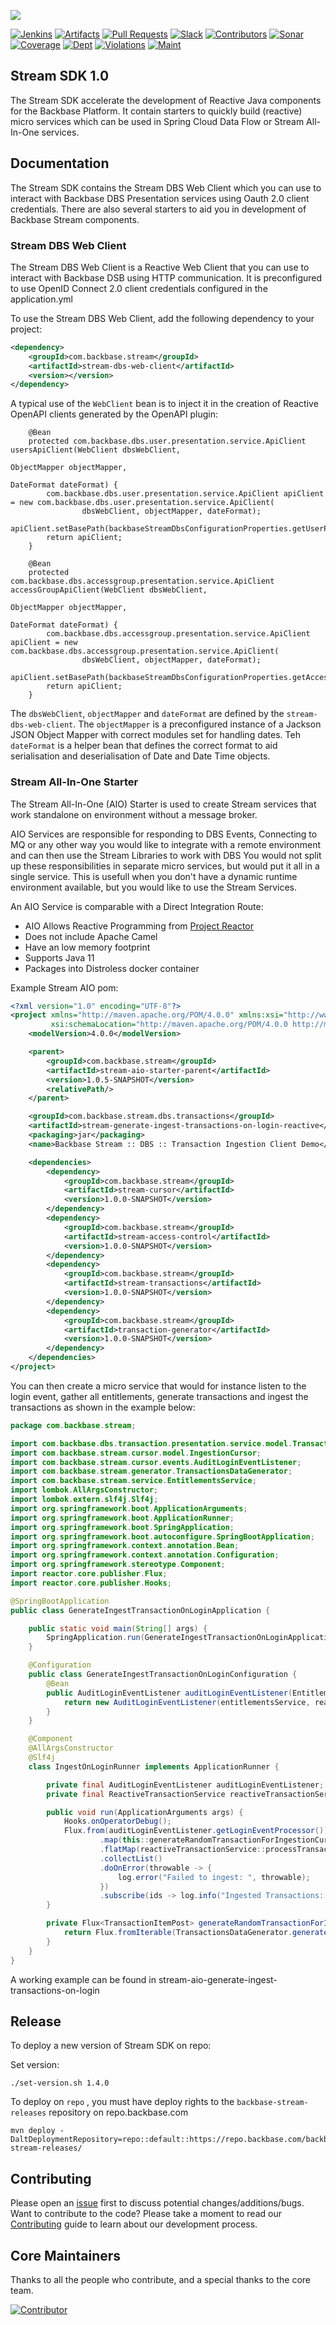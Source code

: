 ![](logo.svg)

[![Jenkins][jenkins-image]][jenkins-url] 
[![Artifacts][artifacts-image]][artifacts-url] 
[![Pull Requests][pr-image]][pr-url] 
[![Slack][slack-image]][slack-url] 
[![Contributors][contributors-image]][contributors-url] 
[![Sonar][sonar-image]][sonar-url] 
[![Coverage][coverage-image]][coverage-url] 
[![Dept][dept-image]][dept-url] 
[![Violations][violations-image]][violations-url] 
[![Maint][maint-image]][maint-url] 

## Stream SDK 1.0
The Stream SDK accelerate the development of Reactive Java components for the Backbase Platform. It contain starters to quickly build (reactive) micro services which can be used in Spring Cloud Data Flow or Stream All-In-One services. 


## Documentation
The Stream SDK contains the Stream DBS Web Client which you can use to interact with Backbase DBS Presentation services using Oauth 2.0 client credentials. 
There are also several starters to aid you in development of Backbase Stream components. 

### Stream DBS Web Client
The Stream DBS Web Client is a Reactive Web Client that you can use to interact with Backbase DSB using HTTP communication. 
It is preconfigured to use OpenID Connect 2.0 client credentials configured in the application.yml

To use the Stream DBS Web Client, add the following dependency to your project:

```xml
<dependency>
    <groupId>com.backbase.stream</groupId>
    <artifactId>stream-dbs-web-client</artifactId>
    <version></version>
</dependency>
```

A typical use of the `WebClient` bean is to inject it in the creation of Reactive OpenAPI clients generated by the OpenAPI plugin:

```
    @Bean
    protected com.backbase.dbs.user.presentation.service.ApiClient usersApiClient(WebClient dbsWebClient,
                                                                                  ObjectMapper objectMapper,
                                                                                  DateFormat dateFormat) {
        com.backbase.dbs.user.presentation.service.ApiClient apiClient = new com.backbase.dbs.user.presentation.service.ApiClient(
                dbsWebClient, objectMapper, dateFormat);
        apiClient.setBasePath(backbaseStreamDbsConfigurationProperties.getUserPresentationBaseUrl());
        return apiClient;
    }

    @Bean
    protected com.backbase.dbs.accessgroup.presentation.service.ApiClient accessGroupApiClient(WebClient dbsWebClient,
                                                                                               ObjectMapper objectMapper,
                                                                                               DateFormat dateFormat) {
        com.backbase.dbs.accessgroup.presentation.service.ApiClient apiClient = new com.backbase.dbs.accessgroup.presentation.service.ApiClient(
                dbsWebClient, objectMapper, dateFormat);
        apiClient.setBasePath(backbaseStreamDbsConfigurationProperties.getAccessGroupPresentationBaseUrl());
        return apiClient;
    }
```

The `dbsWebClient`, `objectMapper` and `dateFormat` are defined by the `stream-dbs-web-client`. 
The `objectMapper` is a preconfigured instance of a Jackson JSON Object Mapper with correct modules set for handling dates. 
Teh `dateFormat` is a helper bean that defines the correct format to aid serialisation and deserialisation of Date and Date Time objects. 


### Stream All-In-One Starter
The Stream All-In-One (AIO) Starter is used to create Stream services that work standalone on environment without a message broker.

AIO Services are responsible for responding to DBS Events, Connecting to MQ or any other way you would like to integrate with a remote environment and can then use the Stream Libraries to work with DBS
You would not split up these responsibilities in separate micro services, but would put it all in a single service. This is usefull when you don't have a dynamic runtime environment available, but you would like to use the Stream Services.  

An AIO Service is comparable with a Direct Integration Route:
- AIO Allows Reactive Programming from [Project Reactor](https://projectreactor.io/)
- Does not include Apache Camel
- Have an low memory footprint
- Supports Java 11
- Packages into Distroless docker container

Example Stream AIO pom:

```xml
<?xml version="1.0" encoding="UTF-8"?>
<project xmlns="http://maven.apache.org/POM/4.0.0" xmlns:xsi="http://www.w3.org/2001/XMLSchema-instance"
         xsi:schemaLocation="http://maven.apache.org/POM/4.0.0 http://maven.apache.org/xsd/maven-4.0.0.xsd">
    <modelVersion>4.0.0</modelVersion>

    <parent>
        <groupId>com.backbase.stream</groupId>
        <artifactId>stream-aio-starter-parent</artifactId>
        <version>1.0.5-SNAPSHOT</version>
        <relativePath/>
    </parent>

    <groupId>com.backbase.stream.dbs.transactions</groupId>
    <artifactId>stream-generate-ingest-transactions-on-login-reactive</artifactId>
    <packaging>jar</packaging>
    <name>Backbase Stream :: DBS :: Transaction Ingestion Client Demo</name>

    <dependencies>
        <dependency>
            <groupId>com.backbase.stream</groupId>
            <artifactId>stream-cursor</artifactId>
            <version>1.0.0-SNAPSHOT</version>
        </dependency>
        <dependency>
            <groupId>com.backbase.stream</groupId>
            <artifactId>stream-access-control</artifactId>
            <version>1.0.0-SNAPSHOT</version>
        </dependency>
        <dependency>
            <groupId>com.backbase.stream</groupId>
            <artifactId>stream-transactions</artifactId>
            <version>1.0.0-SNAPSHOT</version>
        </dependency>
        <dependency>
            <groupId>com.backbase.stream</groupId>
            <artifactId>transaction-generator</artifactId>
            <version>1.0.0-SNAPSHOT</version>
        </dependency>
    </dependencies>
</project>
```

You can then create a micro service that would for instance listen to the login event, gather all entitlements, generate transactions and ingest the transactions as shown in the example below:

```java
package com.backbase.stream;

import com.backbase.dbs.transaction.presentation.service.model.TransactionItemPost;
import com.backbase.stream.cursor.model.IngestionCursor;
import com.backbase.stream.cursor.events.AuditLoginEventListener;
import com.backbase.stream.generator.TransactionsDataGenerator;
import com.backbase.stream.service.EntitlementsService;
import lombok.AllArgsConstructor;
import lombok.extern.slf4j.Slf4j;
import org.springframework.boot.ApplicationArguments;
import org.springframework.boot.ApplicationRunner;
import org.springframework.boot.SpringApplication;
import org.springframework.boot.autoconfigure.SpringBootApplication;
import org.springframework.context.annotation.Bean;
import org.springframework.context.annotation.Configuration;
import org.springframework.stereotype.Component;
import reactor.core.publisher.Flux;
import reactor.core.publisher.Hooks;

@SpringBootApplication
public class GenerateIngestTransactionOnLoginApplication {

    public static void main(String[] args) {
        SpringApplication.run(GenerateIngestTransactionOnLoginApplication.class, args);
    }

    @Configuration
    public class GenerateIngestTransactionOnLoginConfiguration {
        @Bean
        public AuditLoginEventListener auditLoginEventListener(EntitlementsService entitlementsService, ReactiveTransactionService reactiveTransactionService) {
            return new AuditLoginEventListener(entitlementsService, reactiveTransactionService);
        }
    }

    @Component
    @AllArgsConstructor
    @Slf4j
    class IngestOnLoginRunner implements ApplicationRunner {

        private final AuditLoginEventListener auditLoginEventListener;
        private final ReactiveTransactionService reactiveTransactionService;

        public void run(ApplicationArguments args) {
            Hooks.onOperatorDebug();
            Flux.from(auditLoginEventListener.getLoginEventProcessor())
                    .map(this::generateRandomTransactionForIngestionCursor)
                    .flatMap(reactiveTransactionService::processTransactions)
                    .collectList()
                    .doOnError(throwable -> {
                        log.error("Failed to ingest: ", throwable);
                    })
                    .subscribe(ids -> log.info("Ingested Transactions: {}", ids));
        }

        private Flux<TransactionItemPost> generateRandomTransactionForIngestionCursor(IngestionCursor ingestionCursor) {
            return Flux.fromIterable(TransactionsDataGenerator.generate(ingestionCursor, 10, 40));
        }
    }
}
```

A working example can be found in stream-aio-generate-ingest-transactions-on-login

## Release

To deploy a new version of Stream SDK on repo:

Set version:

```shell script
./set-version.sh 1.4.0
```
To deploy on `repo` , you must have deploy rights to the `backbase-stream-releases` repository on repo.backbase.com

```shell script
mvn deploy -DaltDeploymentRepository=repo::default::https://repo.backbase.com/backbase-stream-releases/
```


## Contributing
Please open an [issue][issue-url] first to discuss potential changes/additions/bugs.
Want to contribute to the code? Please take a moment to read our [Contributing](CONTRIBUTING.md) guide to learn about our development process.

## Core Maintainers
Thanks to all the people who contribute, and a special thanks to the core team.

[![Contributor](https://secure.gravatar.com/avatar/0085ce875dd7e68b7ec5ef37c38e1fba.jpg?s=192&d=mm)](https://stash.backbase.com/users/bartv)

[jenkins-url]: https://jenkins.backbase.eu/job/Technology%20Prototyping/job/STREAM/job/stream-sdk/
[jenkins-image]: https://shields.backbase.eu/jenkins/build/https/jenkins.backbase.eu/job/Technology%20Prototyping/job/STREAM/job/stream-sdk/job/master

[artifacts-url]: https://artifacts.backbase.com/webapp/#/artifacts/browse/tree/General/staging/com/backbase/stream/stream-sdk
[artifacts-image]: https://shields.backbase.eu/endpoint?url=https://artifacts.backbase.com/webapp/#/artifacts/browse/tree/General/staging/com/backbase/stream/stream-sdk
[pr-url]: https://stash.backbase.com/projects/STREAM/repos/stream-sdk/pull-requests
[pr-image]: https://shields.backbase.eu/endpoint?url=https://stash.backbase.com/projects/STREAM/repos/stream-sdk/pull-requests
[slack-url]: https://slack.com/app_redirect?channel=stream
[slack-image]: https://shields.backbase.eu/static/v1?label=slack&message=stream&color=red
[contributors-url]: https://stash.backbase.com/projects/STREAM/repos/stream-sdk/commits
[contributors-image]: https://shields.backbase.eu/endpoint?url=https://backbase-shields.backbase.eu/shields/bitbucket/v1/contributors/STREAM/stream-sdk
[sonar-url]: http://sonar.backbase.test/dashboard?id=com.backbase.stream%3Astream-sdk
[sonar-image]: https://shields.backbase.eu/sonar/alert_status/com.backbase.stream:stream-sdk:master?server=http%3A%2F%2Fsonar.backbase.test
[coverage-url]: http://sonar.backbase.test/dashboard?id=com.backbase.stream%3Astream-sdk%3Amaster
[coverage-image]: https://shields.backbase.eu/sonar/coverage/com.backbase.stream:stream-sdk:master?server=http%3A%2F%2Fsonar.backbase.test
[dept-url]: http://sonar.backbase.test/dashboard?id=com.backbase.stream%stream-sdk%3Amaster
[dept-image]: https://shields.backbase.eu/sonar/tech_debt/com.backbase.stream:stream-sdk:master?server=http%3A%2F%2Fsonar.backbase.test
[violations-url]: http://sonar.backbase.test/dashboard?id=com.backbase.stream%3Astream-sdk%3Amaster
[violations-image]: https://shields.backbase.eu/sonar/violations/com.backbase.stream:stream-sdk:master?format=long&server=http%3A%2F%2Fsonar.backbase.test
[maint-url]: https://backbase.atlassian.net/projects/MAINT/issues
[maint-image]: https://shields.backbase.eu/endpoint?url=https://backbase-shields.backbase.eu/shields/jira/v1/maint/ips/stream-sdk

[issue-url]: https://backbase.atlassian.net/projects/MAINT/issues
